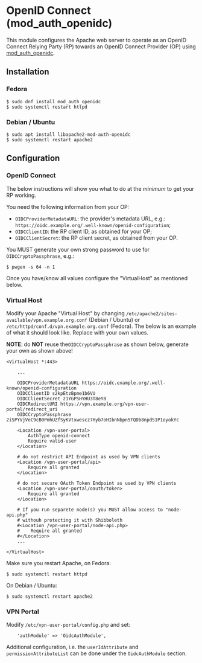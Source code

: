 # OpenID Connect (mod_auth_openidc)

This module configures the Apache web server to operate as an OpenID Connect 
Relying Party (RP) towards an OpenID Connect Provider (OP) using 
[mod_auth_openidc](https://github.com/zmartzone/mod_auth_openidc).

## Installation

### Fedora

```
$ sudo dnf install mod_auth_openidc
$ sudo systemctl restart httpd
```

### Debian / Ubuntu

```
$ sudo apt install libapache2-mod-auth-openidc
$ sudo systemctl restart apache2
```

## Configuration

### OpenID Connect

The below instructions will show you what to do at the _minimum_ to get your
RP working.

You need the following information from your OP:

* `OIDCProviderMetadataURL`: the provider's metadata URL, e.g.: 
  `https://oidc.example.org/.well-known/openid-configuration`;
* `OIDCClientID`: the RP client ID, as obtained for your OP;
* `OIDCClientSecret`: the RP client secret, as obtained from your OP.

You MUST generate your own strong password to use for `OIDCCryptoPassphrase`,
e.g.:

```
$ pwgen -s 64 -n 1
```

Once you have/know all values configure the "VirtualHost" as mentioned below.

### Virtual Host

Modify your Apache "Virtual Host" by changing 
`/etc/apache2/sites-available/vpn.example.org.conf` (Debian / Ubuntu) or 
`/etc/httpd/conf.d/vpn.example.org.conf` (Fedora). The below is an example of
what it should look like. Replace with your own values. 

**NOTE**: do **NOT** reuse the`OIDCCryptoPassphrase` as shown below, generate 
your own as shown above!

```
<VirtualHost *:443>

    ...

    OIDCProviderMetadataURL https://oidc.example.org/.well-known/openid-configuration
    OIDCClientID s2kpEtzBpme1b6VU
    OIDCClientSecret z1YGPSHYHU3T8eY8
    OIDCRedirectURI https://vpn.example.org/vpn-user-portal/redirect_uri
    OIDCCryptoPassphrase 2iSPYVjVeC9cB0PmhUZfSyKVtxwescz7Hyb7oHIbnNbpn5TQDb8npdS1P1oyokYc

    <Location /vpn-user-portal>
        AuthType openid-connect
        Require valid-user
    </Location>

    # do not restrict API Endpoint as used by VPN clients
    <Location /vpn-user-portal/api>
        Require all granted
    </Location>

    # do not secure OAuth Token Endpoint as used by VPN clients
    <Location /vpn-user-portal/oauth/token>
        Require all granted
    </Location> 

    # If you run separete node(s) you MUST allow access to "node-api.php" 
    # withouh protecting it with Shibboleth
    #<Location /vpn-user-portal/node-api.php>
    #    Require all granted
    #</Location>
    ...

</VirtualHost>
```

Make sure you restart Apache, on Fedora:

```
$ sudo systemctl restart httpd
```

On Debian / Ubuntu:

```
$ sudo systemctl restart apache2
```
    
### VPN Portal

Modify `/etc/vpn-user-portal/config.php` and set:

```
    'authModule' => 'OidcAuthModule',
```

Additional configuration, i.e. the `userIdAttribute` and 
`permissionAttributeList` can be done under the `OidcAuthModule` section.
